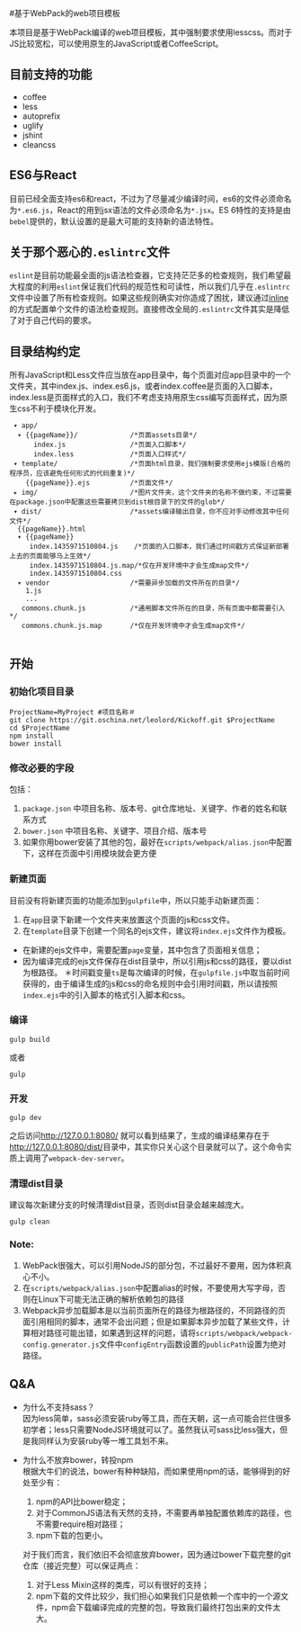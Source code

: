 #基于WebPack的web项目模板

本项目是基于WebPack编译的web项目模板，其中强制要求使用lesscss。而对于JS比较宽松，可以使用原生的JavaScript或者CoffeeScript。

## 目前支持的功能

* coffee
* less
* autoprefix
* uglify
* jshint
* cleancss

## ES6与React
  目前已经全面支持es6和react，不过为了尽量减少编译时间，es6的文件必须命名为`*.es6.js`，React的用到jsx语法的文件必须命名为`*.jsx`。ES 6特性的支持是由`bebel`提供的，默认设置的是最大可能的支持新的语法特性。

## 关于那个恶心的`.eslintrc`文件
  `eslint`是目前功能最全面的js语法检查器，它支持茫茫多的检查规则，我们希望最大程度的利用`eslint`保证我们代码的规范性和可读性，所以我们几乎在`.eslintrc`文件中设置了所有检查规则。如果这些规则确实对你造成了困扰，建议通过[inline](http://eslint.org/docs/user-guide/configuring)的方式配置单个文件的语法检查规则。直接修改全局的`.eslintrc`文件其实是降低了对于自己代码的要求。

## 目录结构约定

所有JavaScript和Less文件应当放在app目录中，每个页面对应app目录中的一个文件夹，其中index.js、index.es6.js，或者index.coffee是页面的入口脚本，index.less是页面样式的入口，我们不考虑支持用原生css编写页面样式，因为原生css不利于模块化开发。

```
 ▾ app/
  ▾ {{pageName}}/             /*页面assets目录*/
      index.js                /*页面入口脚本*/
      index.less              /*页面入口样式*/
 ▾ template/                  /*页面html目录，我们强制要求使用ejs模版(合格的程序员，应该避免任何形式的代码重复)*/
    {{pageName}}.ejs          /*页面文件*/
 ▸ img/                       /*图片文件夹，这个文件夹的名称不做约束，不过需要在package.json中配置这些需要拷贝到dist根目录下的文件的glob*/
 ▾ dist/                      /*assets编译输出目录，你不应对手动修改其中任何文件*/
  {{pageName}}.html
  ▾ {{pageName}}
     index.1435971510804.js    /*页面的入口脚本，我们通过时间戳方式保证新部署上去的页面能够马上生效*/
     index.1435971510804.js.map/*仅在开发环境中才会生成map文件*/
     index.1435971510804.css
  ▾ vendor                    /*需要异步加载的文件所在的目录*/
    1.js
    ...
   commons.chunk.js           /*通用脚本文件所在的目录，所有页面中都需要引入*/
   commons.chunk.js.map       /*仅在开发环境中才会生成map文件*/
  
```

## 开始

### 初始化项目目录
```
ProjectName=MyProject #项目名称＃
git clone https://git.oschina.net/leolord/Kickoff.git $ProjectName
cd $ProjectName
npm install
bower install
```
### 修改必要的字段
包括：

1. `package.json` 中项目名称、版本号、git仓库地址、关键字、作者的姓名和联系方式
2. `bower.json` 中项目名称、关键字、项目介绍、版本号
4. 如果你用bower安装了其他的包，最好在`scripts/webpack/alias.json`中配置下，这样在页面中引用模块就会更方便

### 新建页面
目前没有将新建页面的功能添加到`gulpfile`中，所以只能手动新建页面：

1. 在`app`目录下新建一个文件夹来放置这个页面的js和css文件。
2. 在`template`目录下创建一个同名的ejs文件，建议将`index.ejs`文件作为模板。
  * 在新建的ejs文件中，需要配置`page`变量，其中包含了页面相关信息；
  * 因为编译完成的ejs文件保存在dist目录中，所以引用js和css的路径，要以dist为根路径。
  ＊时间戳变量`ts`是每次编译的时候，在`gulpfile.js`中取当前时间获得的，由于编译生成的js和css的命名规则中会引用时间戳，所以请按照`index.ejs`中的引入脚本的格式引入脚本和css。

### 编译

```shell
gulp build
```
或者

```shell
gulp
```

### 开发

```
gulp dev
```

之后访问<http://127.0.0.1:8080/> 就可以看到结果了，生成的编译结果存在于<http://127.0.0.1:8080/dist/>目录中，其实你只关心这个目录就可以了。这个命令实质上调用了`webpack-dev-server`。

### 清理dist目录
建议每次新建分支的时候清理dist目录，否则dist目录会越来越庞大。

```shell
gulp clean
```


### Note:

1. WebPack很强大，可以引用NodeJS的部分包，不过最好不要用，因为体积真心不小。
2. 在`scripts/webpack/alias.json`中配置alias的时候，不要使用大写字母，否则在Linux下可能无法正确的解析依赖包的路径
3. Webpack异步加载脚本是以当前页面所在的路径为根路径的，不同路径的页面引用相同的脚本，通常不会出问题；但是如果脚本异步加载了某些文件，计算相对路径可能出错，如果遇到这样的问题，请将`scripts/webpack/webpack-config.generator.js`文件中`configEntry`函数设置的`publicPath`设置为绝对路径。

## Q&A
* 为什么不支持sass？  
  因为less简单，sass必须安装ruby等工具，而在天朝，这一点可能会拦住很多初学者；less只需要NodeJS环境就可以了。虽然我认可sass比less强大，但是我同样认为安装ruby等一堆工具划不来。

* 为什么不放弃bower，转投npm  
  根据大牛们的说法，bower有种种缺陷，而如果使用npm的话，能够得到的好处至少有： 
  1. npm的API比bower稳定； 
  2. 对于CommonJS语法有天然的支持，不需要再单独配置依赖库的路径，也不需要require相对路径； 
  3. npm下载的包更小。  
  
  对于我们而言，我们依旧不会彻底放弃bower，因为通过bower下载完整的git仓库（接近完整）可以保证两点：
  
    1. 对于Less Mixin这样的类库，可以有很好的支持； 
    2. npm下载的文件比较少，我们担心如果我们只是依赖一个库中的一个源文件，npm会下载编译完成的完整的包，导致我们最终打包出来的文件太大。


